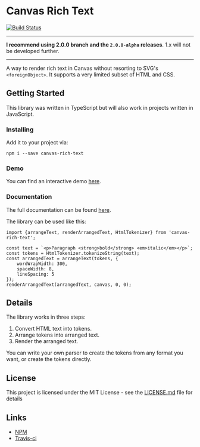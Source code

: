 # Canvas Rich Text

[![Build Status](https://travis-ci.com/EvidentlyCube/canvas-rich-text.svg?branch=master)](https://travis-ci.com/EvidentlyCube/canvas-rich-text)

----

**I recommend using 2.0.0 branch and the `2.0.0-alpha` releases**. 1.x will not be developed further.

----

A way to render rich text in Canvas without resorting to SVG's `<foreignObject>`. It supports a very limited subset of HTML and CSS.

## Getting Started

This library was written in TypeScript but will also work in projects written in JavaScript.

### Installing

Add it to your project via:

```
npm i --save canvas-rich-text
```

### Demo

You can find an interactive demo [here](https://evidentlycube.github.io/canvas-rich-text/demo/index.html).

### Documentation

The full documentation can be found [here](https://evidentlycube.github.io/canvas-rich-text/index.html).

The library can be used like this:

```
import {arrangeText, renderArrangedText, HtmlTokenizer} from 'canvas-rich-text';

const text = `<p>Paragraph <strong>bold</strong> <em>italic</em></p>`;
const tokens = HtmlTokenizer.tokenizeString(text);
const arrangedText = arrangeText(tokens, {
    wordWrapWidth: 300,
    spaceWidth: 8,
    lineSpacing: 5
});
renderArrangedText(arrangedText, canvas, 0, 0);
```   

## Details

The library works in three steps:

 1. Convert HTML text into tokens.
 2. Arrange tokens into arranged text.
 3. Render the arranged text.

You can write your own parser to create the tokens from any format you want, or create the tokens directly.


## License

This project is licensed under the MIT License - see the [LICENSE.md](LICENSE.md) file for details

## Links

* [NPM](https://www.npmjs.com/package/canvas-rich-text)
* [Travis-ci](https://travis-ci.com/EvidentlyCube/canvas-rich-text) 